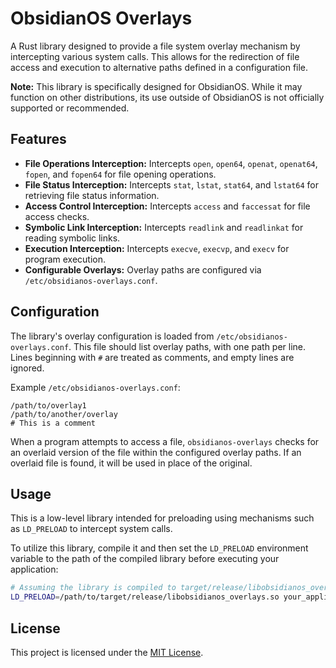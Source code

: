 # ObsidianOS Overlays

A Rust library designed to provide a file system overlay mechanism by intercepting various system calls. This allows for the redirection of file access and execution to alternative paths defined in a configuration file.

**Note:** This library is specifically designed for ObsidianOS. While it may function on other distributions, its use outside of ObsidianOS is not officially supported or recommended.

## Features

- **File Operations Interception:** Intercepts `open`, `open64`, `openat`, `openat64`, `fopen`, and `fopen64` for file opening operations.
- **File Status Interception:** Intercepts `stat`, `lstat`, `stat64`, and `lstat64` for retrieving file status information.
- **Access Control Interception:** Intercepts `access` and `faccessat` for file access checks.
- **Symbolic Link Interception:** Intercepts `readlink` and `readlinkat` for reading symbolic links.
- **Execution Interception:** Intercepts `execve`, `execvp`, and `execv` for program execution.
- **Configurable Overlays:** Overlay paths are configured via `/etc/obsidianos-overlays.conf`.

## Configuration

The library's overlay configuration is loaded from `/etc/obsidianos-overlays.conf`. This file should list overlay paths, with one path per line. Lines beginning with `#` are treated as comments, and empty lines are ignored.

Example `/etc/obsidianos-overlays.conf`:

```
/path/to/overlay1
/path/to/another/overlay
# This is a comment
```

When a program attempts to access a file, `obsidianos-overlays` checks for an overlaid version of the file within the configured overlay paths. If an overlaid file is found, it will be used in place of the original.

## Usage

This is a low-level library intended for preloading using mechanisms such as `LD_PRELOAD` to intercept system calls.

To utilize this library, compile it and then set the `LD_PRELOAD` environment variable to the path of the compiled library before executing your application:

```bash
# Assuming the library is compiled to target/release/libobsidianos_overlays.so
LD_PRELOAD=/path/to/target/release/libobsidianos_overlays.so your_application
```

## License

This project is licensed under the [MIT License](LICENSE).